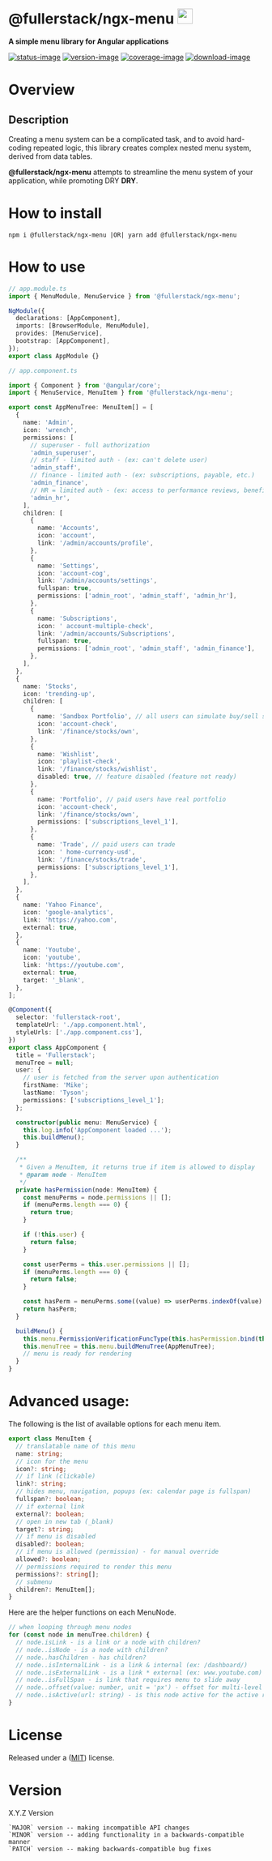 # @fullerstack/ngx-menu <img style="margin-bottom: -6px" width="30" src="../../apps/fullerstack/src/assets/images/fullerstack-x250.png">

**A simple menu library for Angular applications**

[![status-image]][status-link]
[![version-image]][version-link]
[![coverage-image]][coverage-link]
[![download-image]][download-link]

# Overview

## Description

Creating a menu system can be a complicated task, and to avoid hard-coding repeated logic, this library creates complex nested menu system, derived from data tables.

**@fullerstack/ngx-menu** attempts to streamline the menu system of your application, while promoting DRY **DRY**.

# How to install

    npm i @fullerstack/ngx-menu |OR| yarn add @fullerstack/ngx-menu

# How to use

```typescript
// app.module.ts
import { MenuModule, MenuService } from '@fullerstack/ngx-menu';

NgModule({
  declarations: [AppComponent],
  imports: [BrowserModule, MenuModule],
  provides: [MenuService],
  bootstrap: [AppComponent],
});
export class AppModule {}
```

```typescript
// app.component.ts

import { Component } from '@angular/core';
import { MenuService, MenuItem } from '@fullerstack/ngx-menu';

export const AppMenuTree: MenuItem[] = [
  {
    name: 'Admin',
    icon: 'wrench',
    permissions: [
      // superuser - full authorization
      'admin_superuser',
      // staff - limited auth - (ex: can't delete user)
      'admin_staff',
      // finance - limited auth - (ex: subscriptions, payable, etc.)
      'admin_finance',
      // HR = limited auth - (ex: access to performance reviews, benefits, etc.)
      'admin_hr',
    ],
    children: [
      {
        name: 'Accounts',
        icon: 'account',
        link: '/admin/accounts/profile',
      },
      {
        name: 'Settings',
        icon: 'account-cog',
        link: '/admin/accounts/settings',
        fullspan: true,
        permissions: ['admin_root', 'admin_staff', 'admin_hr'],
      },
      {
        name: 'Subscriptions',
        icon: ' account-multiple-check',
        link: '/admin/accounts/Subscriptions',
        fullspan: true,
        permissions: ['admin_root', 'admin_staff', 'admin_finance'],
      },
    ],
  },
  {
    name: 'Stocks',
    icon: 'trending-up',
    children: [
      {
        name: 'Sandbox Portfolio', // all users can simulate buy/sell stocks
        icon: 'account-check',
        link: '/finance/stocks/own',
      },
      {
        name: 'Wishlist',
        icon: 'playlist-check',
        link: '/finance/stocks/wishlist',
        disabled: true, // feature disabled (feature not ready)
      },
      {
        name: 'Portfolio', // paid users have real portfolio
        icon: 'account-check',
        link: '/finance/stocks/own',
        permissions: ['subscriptions_level_1'],
      },
      {
        name: 'Trade', // paid users can trade
        icon: ' home-currency-usd',
        link: '/finance/stocks/trade',
        permissions: ['subscriptions_level_1'],
      },
    ],
  },
  {
    name: 'Yahoo Finance',
    icon: 'google-analytics',
    link: 'https://yahoo.com',
    external: true,
  },
  {
    name: 'Youtube',
    icon: 'youtube',
    link: 'https://youtube.com',
    external: true,
    target: '_blank',
  },
];

@Component({
  selector: 'fullerstack-root',
  templateUrl: './app.component.html',
  styleUrls: ['./app.component.css'],
})
export class AppComponent {
  title = 'Fullerstack';
  menuTree = null;
  user: {
    // user is fetched from the server upon authentication
    firstName: 'Mike';
    lastName: 'Tyson';
    permissions: ['subscriptions_level_1'];
  };

  constructor(public menu: MenuService) {
    this.log.info('AppComponent loaded ...');
    this.buildMenu();
  }

  /**
   * Given a MenuItem, it returns true if item is allowed to display
   * @param node - MenuItem
   */
  private hasPermission(node: MenuItem) {
    const menuPerms = node.permissions || [];
    if (menuPerms.length === 0) {
      return true;
    }

    if (!this.user) {
      return false;
    }

    const userPerms = this.user.permissions || [];
    if (menuPerms.length === 0) {
      return false;
    }

    const hasPerm = menuPerms.some((value) => userPerms.indexOf(value) >= 0);
    return hasPerm;
  }

  buildMenu() {
    this.menu.PermissionVerificationFuncType(this.hasPermission.bind(this));
    this.menuTree = this.menu.buildMenuTree(AppMenuTree);
    // menu is ready for rendering
  }
}
```

# Advanced usage:

The following is the list of available options for each menu item.

```typescript
export class MenuItem {
  // translatable name of this menu
  name: string;
  // icon for the menu
  icon?: string;
  // if link (clickable)
  link?: string;
  // hides menu, navigation, popups (ex: calendar page is fullspan)
  fullspan?: boolean;
  // if external link
  external?: boolean;
  // open in new tab (_blank)
  target?: string;
  // if menu is disabled
  disabled?: boolean;
  // if menu is allowed (permission) - for manual override
  allowed?: boolean;
  // permissions required to render this menu
  permissions?: string[];
  // submenu
  children?: MenuItem[];
}
```

Here are the helper functions on each MenuNode.

```typescript
// when looping through menu nodes
for (const node in menuTree.children) {
  // node.isLink - is a link or a node with children?
  // node..isNode - is a node with children?
  // node..hasChildren - has children?
  // node..isInternalLink - is a link & internal (ex: /dashboard/)
  // node..isExternalLink - is a link * external (ex: www.youtube.com)
  // node..isFullSpan - is link that requires menu to slide away
  // node..offset(value: number, unit = 'px') - offset for multi-level menu (for margin or padding)
  // node..isActive(url: string) - is this node active for the active route
}
```

# License

Released under a ([MIT](https://raw.githubusercontent.com/neekware/fullerstack/main/LICENSE)) license.

# Version

X.Y.Z Version

    `MAJOR` version -- making incompatible API changes
    `MINOR` version -- adding functionality in a backwards-compatible manner
    `PATCH` version -- making backwards-compatible bug fixes

[status-image]: https://github.com/neekware/fullerstack/actions/workflows/ci.yml/badge.svg
[status-link]: https://github.com/neekware/fullerstack/actions/workflows/ci.yml
[version-image]: https://img.shields.io/npm/v/@fullerstack/ngx-menu.svg
[version-link]: https://www.npmjs.com/package/@fullerstack/ngx-menu
[coverage-image]: https://coveralls.io/repos/neekware/fullerstack/badge.svg
[coverage-link]: https://coveralls.io/r/neekware/fullerstack
[download-image]: https://img.shields.io/npm/dm/@fullerstack/ngx-menu.svg
[download-link]: https://www.npmjs.com/package/@fullerstack/ngx-menu

```

```
